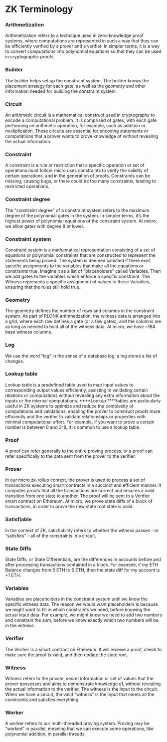 # ZK Terminology

### Arithmetization

Arithmetization refers to a technique used in zero-knowledge proof systems, where computations are represented in such a
way that they can be efficiently verified by a prover and a verifier. In simpler terms, it is a way to convert
computations into polynomial equations so that they can be used in cryptographic proofs.

### Builder

The builder helps set up the constraint system. The builder knows the placement strategy for each gate, as well as the
geometry and other information needed for building the constraint system.

### Circuit

An arithmetic circuit is a mathematical construct used in cryptography to encode a computational problem. It is
comprised of gates, with each gate performing an arithmetic operation, for example, such as addition or multiplication.
These circuits are essential for encoding statements or computations that a prover wants to prove knowledge of without
revealing the actual information.

### Constraint

A constraint is a rule or restriction that a specific operation or set of operations must follow. micro uses
constraints to verify the validity of certain operations, and in the generation of proofs. Constraints can be missing,
causing bugs, or there could be too many constraints, leading to restricted operations.

### Constraint degree

The "constraint degree" of a constraint system refers to the maximum degree of the polynomial gates in the system. In
simpler terms, it’s the highest power of polynomial equations of the constraint system. At micro, we allow gates with
degree 8 or lower.

### Constraint system

Constraint system is a mathematical representation consisting of a set of equations or polynomial constraints that are
constructed to represent the statements being proved. The system is deemed satisfied if there exist specific assignments
to the variables that make all the equations or constraints true. Imagine it as a list of "placeholders" called
Variables. Then we add gates to the variables which enforce a specific constraint. The Witness represents a specific
assignment of values to these Variables, ensuring that the rules still hold true.

### Geometry

The geometry defines the number of rows and columns in the constraint system. As part of PLONK arithmetization, the
witness data is arranged into a grid, where each row defines a gate (or a few gates), and the columns are as long as
needed to hold all of the witness data. At micro, we have ~164 base witness columns.

### Log

We use the word “log” in the sense of a database log: a log stores a list of changes.

### Lookup table

Lookup table is a predefined table used to map input values to corresponding output values efficiently, assisting in
validating certain relations or computations without revealing any extra information about the inputs or the internal
computations. \***\*Lookup \*\***tables are particularly useful in ZK systems to optimize and reduce the complexity of
computations and validations, enabling the prover to construct proofs more efficiently and the verifier to validate
relationships or properties with minimal computational effort. For example, if you want to prove a certain number is
between 0 and 2^8, it is common to use a lookup table.

### Proof

A proof can refer generally to the entire proving process, or a proof can refer specifically to the data sent from the
prover to the verifier.

### Prover

In our micro zk-rollup context, the prover is used to process a set of transactions executing smart contracts in a
succinct and efficient manner. It computes proofs that all the transactions are correct and ensures a valid transition
from one state to another. The proof will be sent to a Verifier smart contract on Ethereum. At micro, we prove state
diffs of a block of transactions, in order to prove the new state root state is valid.

### Satisfiable

In the context of ZK, satisfiability refers to whether the witness passes - or “satisfies” - all of the constraints in a
circuit.

### State Diffs

State Diffs, or State Differentials, are the differences in accounts before and after processing transactions contained
in a block. For example, if my ETH Balance changes from 5 ETH to 6 ETH, then the state diff for my account is +1 ETH.

### Variables

Variables are placeholders in the constraint system until we know the specific witness data. The reason we would want
placeholders is because we might want to fill in which constraints we need, before knowing the actual input data. For
example, we might know we need to add two numbers and constrain the sum, before we know exactly which two numbers will
be in the witness.

### Verifier

The Verifier is a smart contract on Ethereum. It will receive a proof, check to make sure the proof is valid, and then
update the state root.

### Witness

Witness refers to the private, secret information or set of values that the prover possesses and aims to demonstrate
knowledge of, without revealing the actual information to the verifier. The witness is the input to the circuit. When we
have a circuit, the valid “witness” is the input that meets all the constraints and satisfies everything.

### Worker

A worker refers to our multi-threaded proving system. Proving may be “worked” in parallel, meaning that we can execute
some operations, like polynomial addition, in parallel threads.
